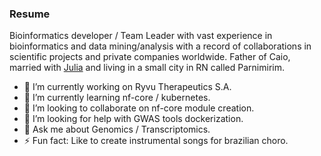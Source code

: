### Resume

Bioinformatics developer / Team Leader with vast experience in bioinformatics and data mining/analysis with a record of collaborations in scientific projects and private companies worldwide. Father of Caio, married with [Julia](https://github.com/juliaapolonio) and living in a small city in RN called Parnimirim.
  
- 🔭 I’m currently working on Ryvu Therapeutics S.A.
- 🌱 I’m currently learning nf-core / kubernetes.
- 👯 I’m looking to collaborate on nf-core module creation.
- 🤔 I’m looking for help with GWAS tools dockerization.
- 💬 Ask me about Genomics / Transcriptomics.
- ⚡ Fun fact: Like to create instrumental songs for brazilian choro.

<!--
**diegomscoelho/diegomscoelho** is a ✨ _special_ ✨ repository because its `README.md` (this file) appears on your GitHub profile.

Here are some ideas to get you started:

- 🔭 I’m currently working on ...
- 🌱 I’m currently learning ...
- 👯 I’m looking to collaborate on ...
- 🤔 I’m looking for help with ...
- 💬 Ask me about ...
- 📫 How to reach me: ...
- 😄 Pronouns: ...
- ⚡ Fun fact: ...
-->
